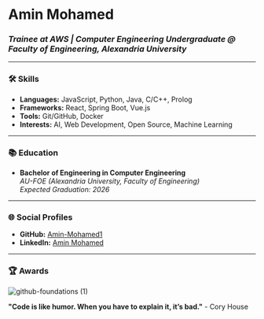 # **Amin Mohamed**
### *Trainee at AWS | Computer Engineering Undergraduate @ Faculty of Engineering, Alexandria University*

---

### 🛠️ **Skills**

- **Languages:** JavaScript, Python, Java, C/C++, Prolog
- **Frameworks:** React, Spring Boot, Vue.js
- **Tools:** Git/GitHub, Docker
- **Interests:** AI, Web Development, Open Source, Machine Learning

---

### 📚 **Education**

- **Bachelor of Engineering in Computer Engineering**  
  *AU-FOE (Alexandria University, Faculty of Engineering)*  
  *Expected Graduation: 2026*

--- 

### 🌐 **Social Profiles**

- **GitHub:** [Amin-Mohamed1](https://github.com/Amin-Mohamed1)
- **LinkedIn:** [Amin Mohamed](https://www.linkedin.com/in/amin-mohamed-cse/)

---

### 🏆 **Awards**
![github-foundations (1)]([https://github.com/user-attachments/assets/6600dde0-5506-4d18-88a0-7c6f3fce9ff5](https://www.credly.com/earner/earned/badge/7d8a8e81-bfd8-4507-b19c-f9b4b927d5a0))



**"Code is like humor. When you have to explain it, it’s bad."** - Cory House
